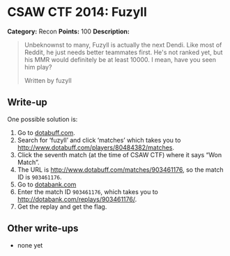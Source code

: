 # CSAW CTF 2014: Fuzyll

**Category:** Recon
**Points:** 100
**Description:**

> Unbeknownst to many, Fuzyll is actually the next Dendi. Like most of Reddit, he just needs better teammates first. He's not ranked yet, but his MMR would definitely be at least 10000. I mean, have you seen him play?
>
> Written by fuzyll

## Write-up

One possible solution is:

1. Go to [dotabuff.com](http://www.dotabuff.com/).
2. Search for ‘fuzyll’ and click ‘matches’ which takes you to <http://www.dotabuff.com/players/80484382/matches>.
3. Click the seventh match (at the time of CSAW CTF) where it says “Won Match”.
4. The URL is <http://www.dotabuff.com/matches/903461176>, so the match ID is `903461176`.
5. Go to [dotabank.com](http://dotabank.com/)
6. Enter the match ID `903461176`, which takes you to <http://dotabank.com/replays/903461176/>.
7. Get the replay and get the flag.

## Other write-ups

* none yet
